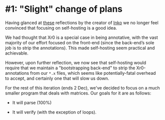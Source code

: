 # #1: "Slight" change of plans

Having glanced at [these] reflections by the creator of [Inko] we no longer feel
convinced that focusing on self-hosting is a good idea.

  [these]: https://yorickpeterse.com/articles/a-decade-of-developing-a-programming-language/
  [Inko]: https://inko-lang.org/

We had thought that Xr0 is a special case in being annotative, with the vast
majority of our effort focused on the front-end (since the back-end’s sole job
is to strip the annotations). This made self-hosting seem practical and
achievable.

However, upon further reflection, we now see that self-hosting would require
that we maintain a "bootstrapping back-end" to strip the Xr0-annotations from
our `*.x` files, which seems like potentially-fatal overhead to accept, and
certainly one that will slow us down.

For the rest of this iteration (ends 2 Dec), we've decided to focus on a much
smaller program that deals with matrices. Our goals for it are as follows:

- It will parse (100%)

- It will verify (with the exception of loops).
